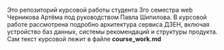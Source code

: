 Это репозиторий курсовой работы студента 3го семестра web Черникова Артёма под руководством Павла Шипилова. В курсовой работе рассмотрена подробно архитектура сервиса ДЗЕН, включая устройство баз данных, системы рекомендаций и структуры продукта. Сам текст курсовой лежит в файле **course_work.md**
